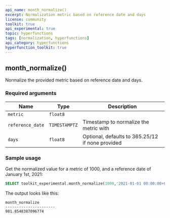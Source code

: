 ```yaml
---
api_name: month_normalize()
excerpt: Normalization metric based on reference date and days 
license: community
toolkit: true
api_experimental: true
topic: hyperfunctions
tags: [normalization, hyperfunctions]
api_category: hyperfunctions
hyperfunction_toolkit: true
---
```

## month_normalize()

Normalize the provided metric based on reference date and days.

### Required arguments

|Name|Type|Description|
|-|-|-|
|`metric`|`float8`||
|`reference_date`|`TIMESTAMPTZ`|Timestamp to normalize the metric with|
|`days`|`float8`|Optional, defaults to 365.25/12 if none provided|

### Sample usage

Get the normalized value for a metric of 1000, and a reference date of January 1st, 2021:

```sql
SELECT toolkit_experimental.month_normalize(1000,'2021-01-01 00:00:00+03'::timestamptz
```

The output looks like this:

```
month_normalize
----------------------
981.8548387096774
```
